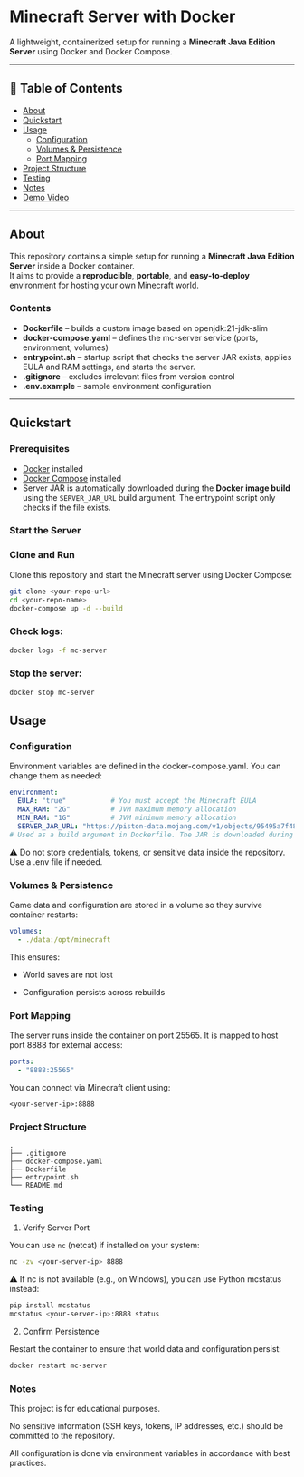 # Minecraft Server with Docker

A lightweight, containerized setup for running a **Minecraft Java Edition Server** using Docker and Docker Compose.

---

## 📑 Table of Contents
- [About](#about)
- [Quickstart](#quickstart)
- [Usage](#usage)
  - [Configuration](#configuration)
  - [Volumes & Persistence](#volumes--persistence)
  - [Port Mapping](#port-mapping)
- [Project Structure](#project-structure)
- [Testing](#testing)
- [Notes](#notes)
- [Demo Video](#demo-video)

---

##  About

This repository contains a simple setup for running a **Minecraft Java Edition Server** inside a Docker container.  
It aims to provide a **reproducible**, **portable**, and **easy-to-deploy** environment for hosting your own Minecraft world.

### Contents
- **Dockerfile** – builds a custom image based on openjdk:21-jdk-slim  
- **docker-compose.yaml** – defines the mc-server service (ports, environment, volumes)  
- **entrypoint.sh** – startup script that checks the server JAR exists, applies EULA and RAM settings, and starts the server.
- **.gitignore** – excludes irrelevant files from version control  
- **.env.example** – sample environment configuration  

---

##  Quickstart

### Prerequisites
- [Docker](https://docs.docker.com/get-docker/) installed  
- [Docker Compose](https://docs.docker.com/compose/install/) installed  
- Server JAR is automatically downloaded during the **Docker image build** using the `SERVER_JAR_URL` build argument. 
  The entrypoint script only checks if the file exists.

### Start the Server



### Clone and Run
Clone this repository and start the Minecraft server using Docker Compose:

```bash
git clone <your-repo-url>
cd <your-repo-name>
docker-compose up -d --build
```


### Check logs:

```bash
docker logs -f mc-server
```



### Stop the server:


```bash
docker stop mc-server
```

## Usage

### Configuration

Environment variables are defined in the docker-compose.yaml.
You can change them as needed:


```yaml
environment:
  EULA: "true"           # You must accept the Minecraft EULA
  MAX_RAM: "2G"          # JVM maximum memory allocation
  MIN_RAM: "1G"          # JVM minimum memory allocation
  SERVER_JAR_URL: "https://piston-data.mojang.com/v1/objects/95495a7f485eedd84ce928cef5e223b757d2f764/server.jar" # optional: specific version
# Used as a build argument in Dockerfile. The JAR is downloaded during image build, not by the container.
```

⚠️ Do not store credentials, tokens, or sensitive data inside the repository. Use a .env file if needed.

### Volumes & Persistence

Game data and configuration are stored in a volume so they survive container restarts:


```yaml
volumes:
  - ./data:/opt/minecraft
```

This ensures:

* World saves are not lost

* Configuration persists across rebuilds

### Port Mapping

The server runs inside the container on port 25565.
It is mapped to host port 8888 for external access:


```yaml
ports:
  - "8888:25565"
```

You can connect via Minecraft client using:

`<your-server-ip>:8888`

### Project Structure
```
.
├── .gitignore
├── docker-compose.yaml
├── Dockerfile
├── entrypoint.sh
└── README.md
```

### Testing

1. Verify Server Port

You can use `nc` (netcat) if installed on your system:

```bash
nc -zv <your-server-ip> 8888
```

⚠️ If nc is not available (e.g., on Windows), you can use Python mcstatus instead:

```bash
pip install mcstatus
mcstatus <your-server-ip>:8888 status
```

2. Confirm Persistence

Restart the container to ensure that world data and configuration persist:

```bash
docker restart mc-server
```


### Notes

This project is for educational purposes.

No sensitive information (SSH keys, tokens, IP addresses, etc.) should be committed to the repository.

All configuration is done via environment variables in accordance with best practices.

